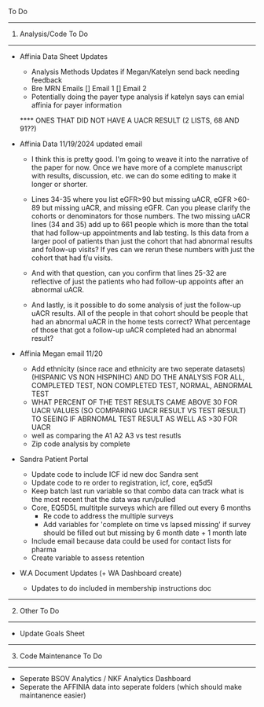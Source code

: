 To Do

-----------------------------
1. Analysis/Code To Do
-----------------------------

* Affinia Data Sheet Updates
    - Analysis Methods Updates if Megan/Katelyn send back needing feedback
    - Bre MRN Emails [] Email 1    [] Email 2
    - Potentially doing the payer type analysis if katelyn says can emial affinia for payer information

    **** ONES THAT DID NOT HAVE A UACR RESULT (2 LISTS, 68 AND 91??)

* Affinia Data 11/19/2024 updated email

    - I think this is pretty good. I'm going to weave it into the narrative of the paper for now. Once we have more of a complete manuscript with results, discussion, etc. we can do some editing to make it longer or shorter. 

    - Lines 34-35 where you list eGFR>90 but missing uACR, eGFR >60-89 but missing uACR, and missing eGFR. Can you please clarify the cohorts or denominators for those numbers. The two missing uACR lines (34 and 35) add up to 661 people which is more than the total that had follow-up appointments and lab testing. Is this data from a larger pool of patients than just the cohort that had abnormal results and follow-up visits? If yes can we rerun these numbers with just the cohort that had f/u visits. 

    - And with that question, can you confirm that lines 25-32 are reflective of just the patients who had follow-up appoints after an abnormal uACR. 

    - And lastly, is it possible to do some analysis of just the follow-up uACR results. All of the people in that cohort should be people that had an abnormal uACR in the home tests correct? What percentage of those that got a follow-up uACR completed had an abnormal result? 

* Affinia Megan email 11/20

    - Add ethnicity (since race and ethnicity are two seperate datasets)  (HISPANIC VS NON HISPNIHC) AND 
    DO THE ANALYSIS FOR ALL, COMPLETED TEST, NON COMPLETED TEST, NORMAL, ABNORMAL TEST

    * WHAT PERCENT OF THE TEST RESULTS CAME ABOVE 30 FOR UACR VALUES (SO COMPARING UACR RESULT VS TEST RESULT)
        TO SEEING IF ABRNOMAL TEST RESULT AS WELL AS >30 FOR UACR
    *  well as comparing the A1 A2 A3 vs test resutls
    * Zip code analysis by complete

* Sandra Patient Portal
    - Update code to include ICF id new doc Sandra sent
    - Update code to re order to registration, icf, core, eq5d5l
    - Keep batch last run variable so that combo data can track what is the most recent that the data was run/pulled
    - Core, EQ5D5L multitple surveys which are filled out every 6 months
        - Re code to address the multiple surveys
        - Add variables for 'complete on time vs lapsed missing' if survey should be filled out but missing by 6 month date + 1 month late
    - Include email because data could be used for contact lists for pharma
    - Create variable to assess retention

* W.A Document Updates (+ WA Dashboard create)
    - Updates to do included in membership instructions doc

-----------------------------
2. Other To Do
-----------------------------

* Update Goals Sheet

-----------------------------
3. Code Maintenance To Do
-----------------------------

* Seperate BSOV Analytics / NKF Analytics Dashboard
* Seperate the AFFINIA data into seperate folders (which should make maintanence easier)